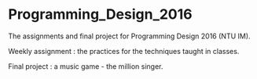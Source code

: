 # Programming_Design_2016
The assignments and final project for Programming Design 2016 (NTU IM).

Weekly assignment : the practices for the techniques taught in classes.

Final project : a music game - the million singer.
